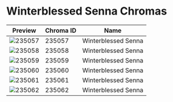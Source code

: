 # Winterblessed Senna Chromas

| Preview | Chroma ID | Name |
|---------|-----------|------|
| ![235057](https://raw.communitydragon.org/latest/plugins/rcp-be-lol-game-data/global/default/v1/champion-chroma-images/235/235057.png) | 235057 | Winterblessed Senna |
| ![235058](https://raw.communitydragon.org/latest/plugins/rcp-be-lol-game-data/global/default/v1/champion-chroma-images/235/235058.png) | 235058 | Winterblessed Senna |
| ![235059](https://raw.communitydragon.org/latest/plugins/rcp-be-lol-game-data/global/default/v1/champion-chroma-images/235/235059.png) | 235059 | Winterblessed Senna |
| ![235060](https://raw.communitydragon.org/latest/plugins/rcp-be-lol-game-data/global/default/v1/champion-chroma-images/235/235060.png) | 235060 | Winterblessed Senna |
| ![235061](https://raw.communitydragon.org/latest/plugins/rcp-be-lol-game-data/global/default/v1/champion-chroma-images/235/235061.png) | 235061 | Winterblessed Senna |
| ![235062](https://raw.communitydragon.org/latest/plugins/rcp-be-lol-game-data/global/default/v1/champion-chroma-images/235/235062.png) | 235062 | Winterblessed Senna |